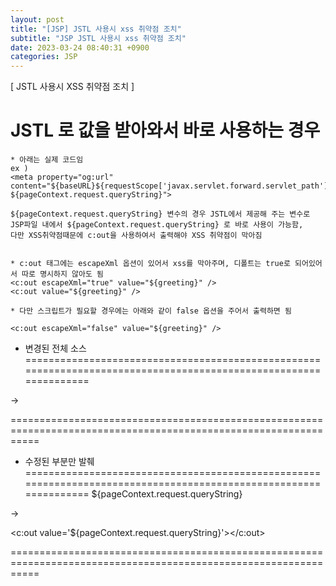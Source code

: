 ```yaml
---
layout: post
title: "[JSP] JSTL 사용시 xss 취약점 조치"
subtitle: "JSP JSTL 사용시 xss 취약점 조치"
date: 2023-03-24 08:40:31 +0900
categories: JSP
---
```

[ JSTL 사용시 XSS 취약점 조치 ]


# JSTL 로 값을 받아와서 바로 사용하는 경우

	* 아래는 실제 코드임
	ex )
	<meta property="og:url" content="${baseURL}${requestScope['javax.servlet.forward.servlet_path']}?${pageContext.request.queryString}">

	${pageContext.request.queryString} 변수의 경우 JSTL에서 제공해 주는 변수로
	JSP파일 내에서 ${pageContext.request.queryString} 로 바로 사용이 가능함,
	다만 XSS취약점때문에 c:out을 사용하여서 출력해야 XSS 취약점이 막아짐

	
	* c:out 태그에는 escapeXml 옵션이 있어서 xss를 막아주며, 디폴트는 true로 되어있어서 따로 명시하지 않아도 됨
	<c:out escapeXml="true" value="${greeting}" />
	<c:out value="${greeting}" />

	* 다만 스크립트가 필요할 경우에는 아래와 같이 false 옵션을 주어서 출력하면 됨

	<c:out escapeXml="false" value="${greeting}" />

	


* 변경된 전체 소스
=================================================================================================================
<meta property="og:url" content="${baseURL}${requestScope['javax.servlet.forward.servlet_path']}?${pageContext.request.queryString}">

->

<meta property="og:url" content="${baseURL}${requestScope['javax.servlet.forward.servlet_path']}?<c:out value='${pageContext.request.queryString}'></c:out>">
=================================================================================================================

* 수정된 부분만 발췌
=================================================================================================================
${pageContext.request.queryString}

->

<c:out value='${pageContext.request.queryString}'></c:out>

=================================================================================================================



                                                                                                                                                                                                                                                                                                                                                                                                                                                                                                                                                                                                                                                                                                                                                                                                                                                                                                                                                                                                                                                                                                                                                                                                                                                                                                                                                                                                                                                                                                                                                                                                             
